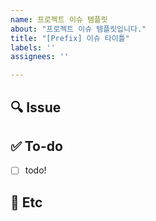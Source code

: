 ```yaml
---
name: 프로젝트 이슈 템플릿
about: "프로젝트 이슈 템플릿입니다."
title: "[Prefix] 이슈 타이틀"
labels: ''
assignees: ''

---
```


## 🔍 Issue
<!-- 이슈에 대해 간략하게 설명해주세요 -->

## ✅ To-do
<!-- 진행할 작업에 대해 적어주세요 -->
- [ ] todo!

## 📎 Etc
<!-- 기타 사항에 대해 적어주세요 -->